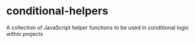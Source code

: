 # conditional-helpers

A collection of JavaScript helper functions to be used in conditional logic within projects
